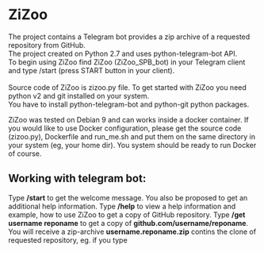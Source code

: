 # ZiZoo

The project contains a Telegram bot provides a zip archive of a requested repository from GitHub. <br>
The project created on Python 2.7 and uses python-telegram-bot API.<br>
To begin using ZiZoo find ZiZoo (ZiZoo_SPB_bot) in your Telegram client and type /start (press START button in your client).<br>
<br>
Source code of ZiZoo is zizoo.py file. To get started with ZiZoo you need python v2 and git installed on your system.<br>
You have to install python-telegram-bot and python-git python packages.<br>

ZiZoo was tested on Debian 9 and can works inside a docker container. If you would like to use Docker configuration, please get the source code (zizoo.py), Dockerfile and run_me.sh and put them on the same directory in your system (eg, your home dir).
You system should be ready to run Docker of course.


## Working with telegram bot:

Type **/start**  to get the welcome message. You also be proposed to get an additional help information.
Type **/help** to view a help information and example, how to use ZiZoo to get a copy of GitHub repository. 
Type **/get username reponame** to get a copy of **github.com/username/reponame**. You will receive a zip-archive **username.reponame.zip** contins the clone of requested repository, eg. if you type 
